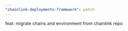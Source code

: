 ```yaml
---
"chainlink-deployments-framework": patch
---
```


feat: migrate chains and environment from chainlink repo
